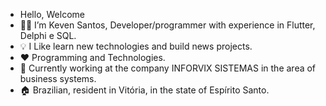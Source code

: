 -  Hello,  Welcome
-  👨‍💻 I’m Keven Santos, Developer/programmer with experience in Flutter, Delphi e SQL.
-  💡  I Like learn new technologies and build news projects.
-  ❤  Programming and Technologies.
-  💼 Currently working at the company INFORVIX SISTEMAS in the area of ​​business systems.
-  🏠 Brazilian, resident in Vitória, in the state of Espírito Santo.
